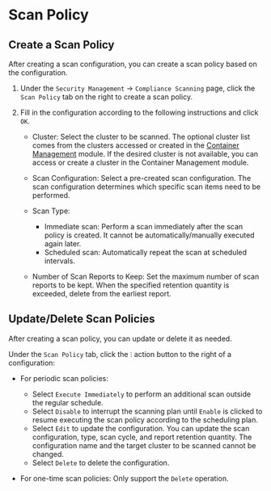 # Scan Policy

## Create a Scan Policy

After creating a scan configuration, you can create a scan policy based on the configuration.

1. Under the `Security Management` -> `Compliance Scanning` page, click the `Scan Policy` tab on the right to create a scan policy.

    <!--![Security Management](../../images/security01.png)-->

2. Fill in the configuration according to the following instructions and click `OK`.

    - Cluster: Select the cluster to be scanned. The optional cluster list comes from the clusters accessed or created in the [Container Management](../../../intro/index.md) module. If the desired cluster is not available, you can access or create a cluster in the Container Management module.
    - Scan Configuration: Select a pre-created scan configuration. The scan configuration determines which specific scan items need to be performed.
    - Scan Type:

        - Immediate scan: Perform a scan immediately after the scan policy is created. It cannot be automatically/manually executed again later.
        - Scheduled scan: Automatically repeat the scan at scheduled intervals.

    - Number of Scan Reports to Keep: Set the maximum number of scan reports to be kept. When the specified retention quantity is exceeded, delete from the earliest report.

    <!--![Security Management](../../images/security01.png)-->

## Update/Delete Scan Policies

After creating a scan policy, you can update or delete it as needed.

Under the `Scan Policy` tab, click the `ⵗ` action button to the right of a configuration:

- For periodic scan policies:

    - Select `Execute Immediately` to perform an additional scan outside the regular schedule.
    - Select `Disable` to interrupt the scanning plan until `Enable` is clicked to resume executing the scan policy according to the scheduling plan.
    - Select `Edit` to update the configuration. You can update the scan configuration, type, scan cycle, and report retention quantity. The configuration name and the target cluster to be scanned cannot be changed.
    - Select `Delete` to delete the configuration.

- For one-time scan policies: Only support the `Delete` operation.

    <!--![Security Management](../../images/security01.png)-->